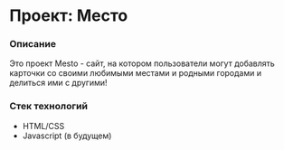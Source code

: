 # Проект: Место

### Описание

Это проект Mesto - сайт, на котором пользователи могут добавлять карточки со своими любимыми местами и родными городами и делиться ими с другими!

### Стек технологий

- HTML/CSS
- Javascript (в будущем)

